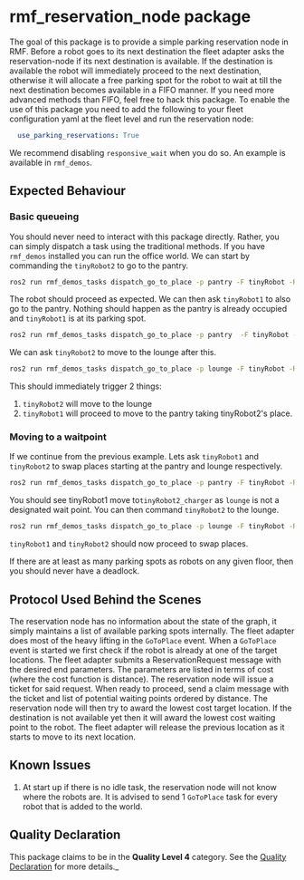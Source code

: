 # rmf\_reservation\_node package

The goal of this package is to provide a simple parking reservation node in RMF.
Before a robot goes to its next destination the fleet adapter asks the reservation-node if its next destination is available. If the destination is available the robot will immediately proceed to the next destination, otherwise it will allocate a free parking spot for the robot to wait at till the next destination becomes available in a FIFO manner. If you need more advanced methods than FIFO, feel free to hack this package. To enable the use of this package you need to add the following to your fleet configuration yaml at the fleet level and run the reservation node:
```yaml
  use_parking_reservations: True
```
We recommend disabling `responsive_wait` when you do so. An example is available in `rmf_demos`.


## Expected Behaviour

### Basic queueing
You should never need to interact with this package directly. Rather, you can simply dispatch a task using the traditional methods. If you have `rmf_demos` installed you can run the office world. We can start by commanding the `tinyRobot2` to go to the pantry.
```bash
ros2 run rmf_demos_tasks dispatch_go_to_place -p pantry -F tinyRobot -R tinyRobot2 --use_sim_time
```
The robot should proceed as expected. We can then ask `tinyRobot1` to also go to the pantry. Nothing should happen as the pantry is already occupied and `tinyRobot1` is at its parking spot.
```bash
ros2 run rmf_demos_tasks dispatch_go_to_place -p pantry  -F tinyRobot -R tinyRobot1 --use_sim_time
```
We can ask `tinyRobot2` to move to the lounge after this.
```bash
ros2 run rmf_demos_tasks dispatch_go_to_place -p lounge -F tinyRobot -R tinyRobot2 --use_sim_time
```
This should immediately trigger 2 things:
1. `tinyRobot2` will move to the lounge
2. `tinyRobot1` will proceed to move to the pantry taking tinyRobot2's place.

### Moving to a waitpoint
If we continue from the previous example. Lets ask `tinyRobot1` and `tinyRobot2` to swap places starting at the pantry and lounge respectively.
```bash
ros2 run rmf_demos_tasks dispatch_go_to_place -p pantry -F tinyRobot -R tinyRobot1 --use_sim_time
```
You should see tinyRobot1 move to`tinyRobot2_charger` as `lounge` is not a designated wait point. You can then command `tinyRobot2` to the lounge.
```bash
ros2 run rmf_demos_tasks dispatch_go_to_place -p lounge -F tinyRobot -R tinyRobot2 --use_sim_time
```
`tinyRobot1` and `tinyRobot2` should now proceed to swap places.

If there are at least as many parking spots as robots on any given floor, then you should never have a deadlock.

## Protocol Used Behind the Scenes

The reservation node has no information about the state of the graph, it simply maintains a list of available parking spots internally. The fleet adapter does most of the heavy lifting in the `GoToPlace` event. When a `GoToPlace` event is started we first check if the robot is already at one of the target locations. The fleet adapter submits a ReservationRequest message with the desired end parameters. The parameters are listed in terms of cost (where the cost function is distance). The reservation node will issue a ticket for said request. When ready to proceed, send a claim message with the ticket and list of potential waiting points ordered by distance. The reservation node will then try to award the lowest cost target location. If the destination is not available yet then it will award the lowest cost waiting point to the robot. The fleet adapter will release the previous location as it starts to move to its next location.



## Known Issues
1. At start up if there is no idle task, the reservation node will not know where the robots are. It is advised to send 1 `GoToPlace` task for every robot that is added to the world.

## Quality Declaration

This package claims to be in the **Quality Level 4** category. See the [Quality Declaration](QUALITY_DECLARATION.md) for more details._